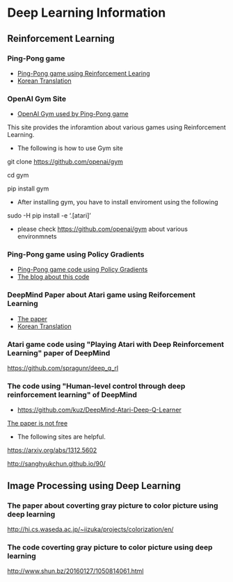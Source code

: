# Deep Learning Information

## Reinforcement Learning

### Ping-Pong game

* [Ping-Pong game using Reinforcement Learing](http://karpathy.github.io/2016/05/31/rl/)
* [Korean Translation](http://keunwoochoi.blogspot.kr/2016/06/andrej-karpathy.html)

### OpenAI Gym Site

* [OpenAI Gym used by Ping-Pong game](https://gym.openai.com/)

This site provides the inforamtion about various games using Reinforcement Learning.

* The following is how to use Gym site

git clone https://github.com/openai/gym

cd gym

pip install gym

* After installing gym, you have to install enviroment using the following

sudo -H pip install -e ‘.[atari]’

* please check https://github.com/openai/gym about various environmnets

### Ping-Pong game using Policy Gradients

* [Ping-Pong game code using Policy Gradients](https://gist.github.com/karpathy/a4166c7fe253700972fcbc77e4ea32c5)
* [The blog about this code](http://karpathy.github.io/2016/05/31/rl/)

### DeepMind Paper about Atari game using Reiforcement Learning

* [The paper](https://arxiv.org/abs/1312.5602)
* [Korean Translation](http://sanghyukchun.github.io/90)

### Atari game code using "Playing Atari with Deep Reinforcement Learning" paper of DeepMind

https://github.com/spragunr/deep_q_rl

### The code using "Human-level control through deep reinforcement learning" of DeepMind

* https://github.com/kuz/DeepMind-Atari-Deep-Q-Learner

[The paper is not free](http://www.nature.com/nature/journal/v518/n7540/full/nature14236.html)

* The following sites are helpful.

https://arxiv.org/abs/1312.5602

http://sanghyukchun.github.io/90/

## Image Processing using Deep Learning

### The paper about coverting gray picture to color picture using deep learning

http://hi.cs.waseda.ac.jp/~iizuka/projects/colorization/en/

### The code coverting gray picture to color picture using deep learning

http://www.shun.bz/20160127/1050814061.html
